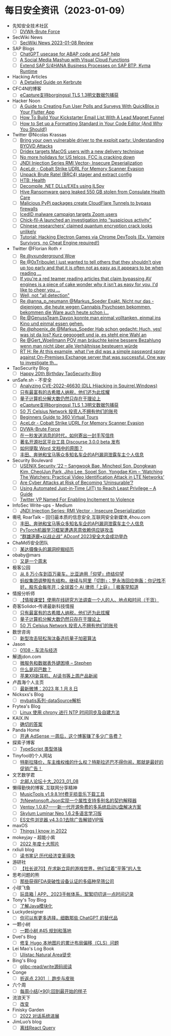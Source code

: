 # 每日安全资讯（2023-01-09）

- 先知安全技术社区
  - [ ] [DVWA-Brute Force](https://xz.aliyun.com/t/12014)
- SecWiki News
  - [ ] [SecWiki News 2023-01-08 Review](http://www.sec-wiki.com/?2023-01-08)
- SAP Blogs
  - [ ] [ChatGPT usecase for ABAP code and SAP help](https://blogs.sap.com/2023/01/08/chatgpt-usecase-for-abap-code-and-sap-help/)
  - [ ] [A Social Media Mashup with Visual Cloud Functions](https://blogs.sap.com/2023/01/08/a-social-media-mashup-with-visual-cloud-functions/)
  - [ ] [Extend SAP S/4HANA Business Processes on SAP BTP, Kyma Runtime](https://blogs.sap.com/2023/01/08/extend-sap-s-4hana-business-processes-on-sap-btp-kyma-runtime/)
- Hacking Articles
  - [ ] [A Detailed Guide on Kerbrute](https://www.hackingarticles.in/a-detailed-guide-on-kerbrute/)
- CFC4N的博客
  - [ ] [eCapture支持borgingssl TLS 1.3明文数据包捕获](https://www.cnxct.com/ecapture-boringssl-tls-1_3/)
- Hacker Noon
  - [ ] [A Guide to Creating Fun User Polls and Surveys With QuickBlox in Your Flutter App](https://hackernoon.com/a-guide-to-creating-fun-user-polls-and-surveys-with-quickblox-in-your-flutter-app?source=rss)
  - [ ] [How To Build Your Kickstarter Email List With A Lead Magnet Funnel](https://hackernoon.com/how-to-build-your-kickstarter-email-list-with-a-lead-magnet-funnel?source=rss)
  - [ ] [How to Set up a Formatting Standard in Your Code Editor (And Why You Should!)](https://hackernoon.com/how-to-set-up-a-formatting-standard-in-your-code-editor-and-why-you-should?source=rss)
- Twitter @Nicolas Krassas
  - [ ] [Bring your own vulnerable driver to the exploit party: Understanding BYOVD Attacks](https://twitter.com/Dinosn/status/1612160571796774916)
  - [ ] [Dridex targets MacOS users with a new delivery technique](https://twitter.com/Dinosn/status/1612148619104100353)
  - [ ] [No more holidays for US telcos, FCC is cracking down](https://twitter.com/Dinosn/status/1612075942813351937)
  - [ ] [JNDI Injection Series RMI Vector- Insecure Deserialization](https://twitter.com/Dinosn/status/1612075892754288640)
  - [ ] [AceLdr - Cobalt Strike UDRL For Memory Scanner Evasion](https://twitter.com/Dinosn/status/1612075767361425412)
  - [ ] [Unpack Brute Ratel (BRC4) stager and extract config](https://twitter.com/Dinosn/status/1611983139831701508)
  - [ ] [HTB: Health](https://twitter.com/Dinosn/status/1611978237160062978)
  - [ ] [Decompile .NET DLLs/EXEs using ILSpy](https://twitter.com/Dinosn/status/1611977999150104576)
  - [ ] [Hive Ransomware gang leaked 550 GB stolen from Consulate Health Care](https://twitter.com/Dinosn/status/1611977960201887744)
  - [ ] [Malicious PyPi packages create CloudFlare Tunnels to bypass firewalls](https://twitter.com/Dinosn/status/1611977926878035968)
  - [ ] [IcedID malware campaign targets Zoom users](https://twitter.com/Dinosn/status/1611977891796983808)
  - [ ] [Chick-fil-A launched an investigation into “suspicious activity”](https://twitter.com/Dinosn/status/1611977001631469571)
  - [ ] [Chinese researchers' claimed quantum encryption crack looks unlikely](https://twitter.com/Dinosn/status/1611976950461124609)
  - [ ] [Tutorial: Hacking Electron Games via Chrome DevTools (Ex. Vampire Survivors, no Cheat Engine required!)](https://twitter.com/Dinosn/status/1611976890688098307)
- Twitter @Florian Roth ⚡
  - [ ] [Re @vxunderground Wow](https://twitter.com/cyb3rops/status/1612212992015306752)
  - [ ] [Re @0xTriboulet I just wanted to tell others that they shouldn’t give up too early and that it is often not as easy as it appears to be when reading ...](https://twitter.com/cyb3rops/status/1612131755540242432)
  - [ ] [If you're a red teamer reading articles that claim bypassing AV engines is a piece of cake wonder why it isn't as easy for you, I'd like to cheer you ...](https://twitter.com/cyb3rops/status/1612126127774109698)
  - [ ] [Well, not "all detection"](https://twitter.com/cyb3rops/status/1612122681931096065)
  - [ ] [Re @anna_p_neumann @Markus_Soeder Exakt. Nicht nur das - diejenigen, die heute wegen Cannabis Psychosen bekommen, bekommen die Ware auch heute schon i...](https://twitter.com/cyb3rops/status/1612089623919955968)
  - [ ] [Re @GenussTeam Davon konnte man einmal volltanken, einmal ins Kino und einmal essen gehen.](https://twitter.com/cyb3rops/status/1612088780160131072)
  - [ ] [Re @phoenix_de @Markus_Soeder Hab schon gedacht: Huch, yes! was ist da los? Kurz gegoogelt und ja, es steht eine Wahl an](https://twitter.com/cyb3rops/status/1612053927763103744)
  - [ ] [Re @Gert_Woellmann POV man bräuchte keine bessere Bezahlung wenn man nicht über alle Verhältnisse besteuern würde](https://twitter.com/cyb3rops/status/1612045054213820418)
  - [ ] [RT H: Re At this example, what I've did was a simple password spray against On-Premises Exchange server that was successful. One way to investigate th...](https://twitter.com/DebugPrivilege/status/1612006903403499521)
- TaoSecurity Blog
  - [ ] [Happy 20th Birthday TaoSecurity Blog](https://taosecurity.blogspot.com/2023/01/happy-20th-birthday-taosecurity-blog.html)
- unSafe.sh - 不安全
  - [ ] [Analyzing CVE-2022-46630 (DLL Hijacking in Squirrel.Windows)](https://buaq.net/go-144661.html)
  - [ ] [只有最富有的古希腊人纳税，他们还为此炫耀](https://buaq.net/go-144670.html)
  - [ ] [量子计算机分解大数仍然只存在于理论上](https://buaq.net/go-144671.html)
  - [ ] [eCapture支持borgingssl TLS 1.3明文数据包捕获](https://buaq.net/go-144660.html)
  - [ ] [50 万 Celsius Network 投资人不拥有他们的账号](https://buaq.net/go-144672.html)
  - [ ] [Beginners Guide to 360 Virtual Tours](https://buaq.net/go-144658.html)
  - [ ] [AceLdr - Cobalt Strike UDRL For Memory Scanner Evasion](https://buaq.net/go-144647.html)
  - [ ] [DVWA-Brute Force](https://buaq.net/go-144636.html)
  - [ ] [在一秒发送消息的时代，如何寄出一封手写信件](https://buaq.net/go-144635.html)
  - [ ] [著名开源社区平台工具 Discourse 3.0.0 beta 发布](https://buaq.net/go-144633.html)
  - [ ] [如何提取 Word 文档中的原图？](https://buaq.net/go-144634.html)
  - [ ] [丰田、奔驰和宝马等众多知名车企的API漏洞泄露车主个人信息](https://buaq.net/go-144626.html)
- Security Boulevard
  - [ ] [USENIX Security ’22 – Sangwook Bae, Mincheol Son, Dongkwan Kim, CheolJun Park, Jiho Lee, Sooel Son, Yongdae Kim – ‘Watching The Watchers: Practical Video Identification Attack in LTE Networks’](https://securityboulevard.com/2023/01/usenix-security-22-sangwook-bae-mincheol-son-dongkwan-kim-cheoljun-park-jiho-lee-sooel-son-yongdae-kim-watching-the-watchers-practical-video-identification-attack-in-lte-networks/)
  - [ ] [Are Cyber Attacks at Risk of Becoming ‘Uninsurable’?](https://securityboulevard.com/2023/01/are-cyber-attacks-at-risk-of-becoming-uninsurable/)
  - [ ] [Using Automated Just-in-Time (JIT) to Reach Least Privilege – A Guide](https://securityboulevard.com/2023/01/using-automated-just-in-time-jit-to-reach-least-privilege-a-guide/)
  - [ ] [Twitter VP Named For Enabling Incitement to Violence](https://securityboulevard.com/2023/01/twitter-vp-named-for-enabling-incitement-to-violence/)
- InfoSec Write-ups - Medium
  - [ ] [JNDI Injection Series: RMI Vector - Insecure Deserialization](https://infosecwriteups.com/jndi-injection-series-rmi-vector-insecure-deserialization-9b7a4b524d1d?source=rss----7b722bfd1b8d---4)
- 嘶吼 RoarTalk – 回归最本质的信息安全,互联网安全新媒体,4hou.com
  - [ ] [丰田、奔驰和宝马等众多知名车企的API漏洞泄露车主个人信息](https://www.4hou.com/posts/mXJG)
  - [ ] [PyTorch机器学习框架遭遇恶意依赖供应链攻击](https://www.4hou.com/posts/VZBX)
  - [ ] [“群雄逐鹿•以战止战” ADconf 2023安全大会成功举办](https://www.4hou.com/posts/ykYn)
- ChaMd5安全团队
  - [ ] [某达摄像头的漏洞挖掘经历](https://mp.weixin.qq.com/s?__biz=MzIzMTc1MjExOQ==&mid=2247508121&idx=1&sn=e34f59e53a1394600c7e768fcbf237f9&chksm=e89d8841dfea0157a63c1a15213306739f936f3b63aa8e32ae6657a87934aec82d60bfe046b8&scene=58&subscene=0#rd)
- obaby@mars
  - [ ] [又是一个周末](https://h4ck.org.cn/2023/01/%e5%8f%88%e6%98%af%e4%b8%80%e4%b8%aa%e5%91%a8%e6%9c%ab/)
- 极客公园
  - [ ] [从 8 万小车到百万豪车，比亚迪用「仰望」终结仰望](https://mp.weixin.qq.com/s?__biz=MTMwNDMwODQ0MQ==&mid=2652980115&idx=1&sn=efbea2d6fdf82e0f061d30d062205b30&chksm=7e543e254923b7333d609dfca166834be9f96dcb729e2146396a7f547d33724742a0c240ab4e&scene=58&subscene=0#rd)
  - [ ] [蚂蚁集团调整股东结构，继续与阿里「切割」；罗永浩回应炮轰：你记性不好，股东会每年开；全球首个 AI 律师「上庭」 | 极客早知道](https://mp.weixin.qq.com/s?__biz=MTMwNDMwODQ0MQ==&mid=2652980099&idx=1&sn=fa94d5b0862d18200d4b8dfa72bf7d4b&chksm=7e543e354923b7238cf85d994ef0159c42f3b5fab7f1d313d64477dc972c515a181933ebcd29&scene=58&subscene=0#rd)
- 情报分析师
  - [ ] [【情报课堂】使用在线研究方法调查一个人的人、地点和时间（干货）](https://mp.weixin.qq.com/s?__biz=MzA3Mjc1MTkwOA==&mid=2650522324&idx=1&sn=a452327531116b11159346abd0fc6b5a&chksm=8716ec9fb061658966739a712f98973b8b9d978d9c2c878aadb9c9425db4ca27a00d5455ab94&scene=58&subscene=0#rd)
- 奇客Solidot–传递最新科技情报
  - [ ] [只有最富有的古希腊人纳税，他们还为此炫耀](https://www.solidot.org/story?sid=73835)
  - [ ] [量子计算机分解大数仍然只存在于理论上](https://www.solidot.org/story?sid=73834)
  - [ ] [50 万 Celsius Network 投资人不拥有他们的账号](https://www.solidot.org/story?sid=73833)
- 数世咨询
  - [ ] [新型攻击轻松淘汰备选抗量子加密算法](https://mp.weixin.qq.com/s?__biz=MzkxNzA3MTgyNg==&mid=2247496850&idx=1&sn=95690ddebf6a710f28d960f0c0296d5d&chksm=c144862ff6330f398d85d861733953083ce9a5598029658abce7437af1a65bd2610fd8120ae5&scene=58&subscene=0#rd)
- Jason
  - [ ] [0108 - 车流与经济](https://atjason.com/daily/2023-01-08.html)
- 解道jdon.com
  - [ ] [微服务和数据表外键困境 – Stephen](https://www.jdon.com/64383.html)
  - [ ] [什么是邓巴数？](https://www.jdon.com/64382.html)
  - [ ] [苹果XR新耳机、AI读书等上周产品新闻](https://www.jdon.com/64381.html)
- 卢昌海个人主页
  - [ ] [最新微博：2023 年 1 月 8 日](https://www.changhai.org/articles/miscellaneous/blog/202301.php#d0108)
- Nicksxs's Blog
  - [ ] [mybatis系列-dataSource解析](https://nicksxs.me/2023/01/08/mybatis%E7%B3%BB%E5%88%97-dataSource%E8%A7%A3%E6%9E%90/)
- Frytea's Blog
  - [ ] [Linux 使用 chrony 进行 NTP 时间同步及自建方法](https://blog.frytea.com/archives/721/)
- KAIX.IN
  - [ ] [确切的答案](https://kaix.in/2023/0108-answer/)
- Panda Home
  - [ ] [开通 AdSense 一周后，这个博客赚了多少广告费？](https://old-panda.com/2023/01/07/how-much-did-i-earn-from-google-adsense-one-week-after-enabling-it/?utm_source=rss&utm_medium=rss&utm_campaign=how-much-did-i-earn-from-google-adsense-one-week-after-enabling-it)
- 探索子博客
  - [ ] [TypeScript 类型体操](https://www.notion.so/TypeScript-c3a034e447904ab998e3e1f2197eda94)
- Tinyfool的个人网站
  - [ ] [特斯拉降价，车主维权维的什么权？特斯拉还巴不得你闹，那就是最好的促销广告！](https://codechina.org/2023/01/jiangjia/)
- 文艺数学君
  - [ ] [北邮人论坛十大_2023_01_08](https://mathpretty.com/15449.html)
- 懒得勤快的博客_互联网分享精神
  - [ ] [MusicTools v1.9.8.1付费无损音乐下载工具](https://masuit.com/1772)
  - [ ] [为Newtonsoft.Json实现一个属性支持多别名的契约解释器](https://masuit.com/1880)
  - [ ] [Ventoy 1.0.87——新一代开源免费的多系统启动U盘解决方案](https://masuit.com/2085)
  - [ ] [Skylum Luminar Neo 1.6.2多语言学习版](https://masuit.com/2139)
  - [ ] [ES文件浏览器 v4.3.0.1去除广告解锁VIP版](https://masuit.com/1926)
- maxOS
  - [ ] [Things I know in 2022](https://maxoxo.me/things-i-know-in-2022/)
- mokeyjay – 超能小紫
  - [ ] [2022 年度十大照片](https://www.mokeyjay.com/archives/3217)
- rxliuli blog
  - [ ] [读书笔记 历代经济变革得失](https://blog.rxliuli.com/p/8d1d975302f44c54bafcd17f506a2e8a/)
- 游研社
  - [ ] [【社长说70】在求新立异的游戏世界，他们过着“平等”的人生](https://www.taptap.cn/video/3238930/embed)
- 思考问题的熊
  - [ ] [那些获得FDA突破性设备认证的多癌种早筛公司](https://kaopubear.top/blog/2022-01-08-fda-bdd-multi-cancer-early-detection/)
- 小球飞鱼
  - [ ] [玩具箱 | APP、2023手帐体系，絮絮叨叨讲一点时间记录](https://mantyke.icu/weekly/2023/toybox3/)
- Tony's Toy Blog
  - [ ] [了解Java模块化](https://www.tony-bro.com/posts/3403681443/)
- Luckydesigner
  - [ ] [你可以有更多选择，细数那些 ChatGPT 的替代品](https://www.luckydesigner.space/you-can-choose-chatgpt-alternatives/)
- 一颗小树
  - [ ] [一颗小树 #45 规划和落地](https://yeshu.cloud/posts/5525530c/)
- Dvel's Blog
  - [ ] [修复 Hugo 本地图片的累计布局偏移（CLS）问题](https://dvel.me/posts/fix-hugo-cls/)
- Lei Mao's Log Book
  - [ ] [Ulistac Natural Area徒步](https://leimao.github.io/life/Ulistac-Natural-Area/)
- Bing's Blog
  - [ ] [glibc-read/write源码阅读](https://imcbc.cn/202301/glibc-read-write/)
- Conge
  - [ ] [折返点 2301 ｜ 跑步与皮肤](https://conge.livingwithfcs.org/2023/01/08/ReturnPoint-skin/)
- 六个周
  - [ ] [每周小结(*90):回到最开始的样子](https://blog.liugezhou.online/202301-No90/)
- 流浪天下
  - [ ] [改变](https://maie.name/934.html)
- Finisky Garden
  - [ ] [2022 对话系统进展](https://finisky.eu.org/dialog-system-progress-2022/)
- JimLuo’s blog
  - [ ] [离线React Query](https://jimluo.notion.site/ff33aa85402941808fe01d4639346dec?v=65ecee3a995e406280f8f8ece531c0df/offline-react-query)
